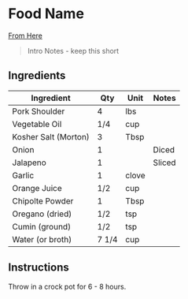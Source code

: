 # Food Name

[From Here](https://github.com/cnstoll/Grocery-Recipe-Format)

> Intro Notes - keep this short

## Ingredients

| Ingredient          | Qty    | Unit  | Notes                                                                                 |
|---------------------|--------|-------|---------------------------------------------------------------------------------------|
| Pork Shoulder       | 4      | lbs   |                                                                                       |
| Vegetable Oil       | 1/4    | cup   |                                                                                       |
| Kosher Salt (Morton)| 3      | Tbsp  |                                                                                       |
| Onion               | 1      |       | Diced                                                                                 |
| Jalapeno            | 1      |       | Sliced                                                                                |
| Garlic              | 1      | clove |                                                                                       |
| Orange Juice        | 1/2    | cup   |                                                                                       |
| Chipolte Powder     | 1      | Tbsp  |                                                                                       |
| Oregano (dried)     | 1/2    | tsp   |                                                                                       |
| Cumin (ground)      | 1/2    | tsp   |                                                                                       |
| Water (or broth)    | 7 1/4  | cup   |                                                                                       |

## Instructions

Throw in a crock pot for 6 - 8 hours.